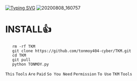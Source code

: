 <!DOCTYPE html>
[![Typing SVG](https://readme-typing-svg.herokuapp.com?color=%23F70B10&size=27&lines=CODED+BY+TONMOY)](https://git.io/typing-svg)
![20200808_160757](https://github.com/tonmoy404-cyber/TKM/blob/main/Screenshot_20230802-220824-01.jpeg)
# INSTALL👍
       rm -rf TKM
       git clone https://github.com/tonmoy404-cyber/TKM.git
       cd TKM
       git pull
       python TONMOY.py

`This` `Tools` `Are` `Paid` `So You Need` `Permission` `To Use` `TKM` `Tools`


